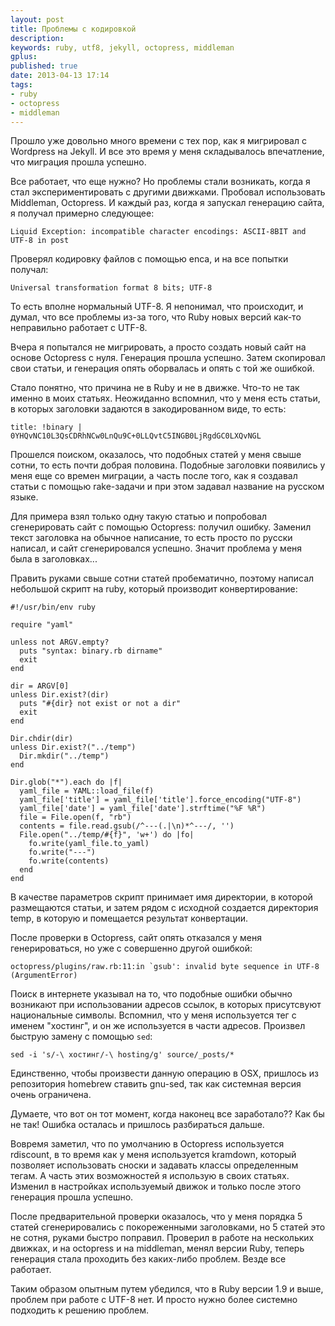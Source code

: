 ```yaml
---
layout: post
title: Проблемы с кодировкой
description: 
keywords: ruby, utf8, jekyll, octopress, middleman
gplus: 
published: true
date: 2013-04-13 17:14
tags:
- ruby
- octopress
- middleman
---
```

Прошло уже довольно много времени с тех пор, как я мигрировал с Wordpress на Jekyll. И все это время у меня складывалось впечатление, что миграция прошла успешно.

Все работает, что еще нужно? Но проблемы стали возникать, когда я стал экспериментировать с другими движками. Пробовал использовать Middleman, Octopress. И каждый раз, когда я запускал генерацию сайта, я получал примерно следующее:

    Liquid Exception: incompatible character encodings: ASCII-8BIT and UTF-8 in post

Проверял кодировку файлов с помощью enca, и на все попытки получал:

    Universal transformation format 8 bits; UTF-8

То есть вполне нормальный UTF-8. Я непонимал, что происходит, и думал, что все проблемы из-за того, что Ruby новых версий как-то неправильно работает с UTF-8.

Вчера я попытался не мигрировать, а просто создать новый сайт на основе Octopress с нуля. Генерация прошла успешно. Затем скопировал свои статьи, и генерация опять оборвалась и опять с той же ошибкой.

Стало понятно, что причина не в Ruby и не в движке. Что-то не так именно в моих статьях. Неожиданно вспомнил, что у меня есть статьи, в которых заголовки задаются в закодированном виде, то есть:

    title: !binary | 0YHQvNC10L3QsCDRhNCw0LnQu9C+0LLQvtC5INGB0LjRgdGC0LXQvNGL

Прошелся поиском, оказалось, что подобных статей у меня свыше сотни, то есть почти добрая половина. Подобные заголовки появились у меня еще со времен миграции, а часть после того, как я создавал статьи с помощью rake-задачи и при этом задавал название на русском языке.

Для примера взял только одну такую статью и попробовал сгенерировать сайт с помощью Octopress: получил ошибку. Заменил текст заголовка на обычное написание, то есть просто по русски написал, и сайт сгенерировался успешно. Значит проблема у меня была в заголовках...

Править руками свыше сотни статей пробематично, поэтому написал небольшой скрипт на ruby, который производит конвертирование:

    #!/usr/bin/env ruby

    require "yaml"

    unless not ARGV.empty?
      puts "syntax: binary.rb dirname"
      exit
    end

    dir = ARGV[0]
    unless Dir.exist?(dir)
      puts "#{dir} not exist or not a dir"
      exit
    end

    Dir.chdir(dir)
    unless Dir.exist?("../temp")
      Dir.mkdir("../temp")
    end

    Dir.glob("*").each do |f|
      yaml_file = YAML::load_file(f)
      yaml_file['title'] = yaml_file['title'].force_encoding("UTF-8")
      yaml_file['date'] = yaml_file['date'].strftime("%F %R")
      file = File.open(f, "rb")
      contents = file.read.gsub(/^---(.|\n)*^---/, '')
      File.open("../temp/#{f}", 'w+') do |fo|
        fo.write(yaml_file.to_yaml)
        fo.write("---")
        fo.write(contents)
      end
    end

В качестве параметров скрипт принимает имя директории, в которой размещаются статьи, и затем рядом с исходной создается директория temp, в которую и помещается результат конвертации.

После проверки в Octopress, сайт опять отказался у меня генерироваться, но уже с совершенно другой ошибкой:

    octopress/plugins/raw.rb:11:in `gsub': invalid byte sequence in UTF-8 (ArgumentError)

Поиск в интернете указывал на то, что подобные ошибки обычно возникают при использовании адресов ссылок, в которых присутсвуют национальные символы. Вспомнил, что у меня используется тег с именем "хостинг", и он же используется в части адресов. Произвел быструю замену с помощью `sed`:

    sed -i 's/-\ хостинг/-\ hosting/g' source/_posts/*

Единственно, чтобы произвести данную операцию в OSX, пришлось из репозитория homebrew ставить gnu-sed, так как системная версия очень ограничена.

Думаете, что вот он тот момент, когда наконец все заработало?? Как бы не так! Ошибка осталась и пришлось разбираться дальше.

Вовремя заметил, что по умолчанию в Octopress используется rdiscount, в то время как у меня используется kramdown, который позволяет использовать сноски и задавать классы определенным тегам. А часть этих возможностей я использую в своих статьях. Изменил в настройках используемый движок и только после этого генерация прошла успешно.

После предварительной проверки оказалось, что у меня порядка 5 статей сгенерировались с покореженными заголовками, но 5 статей это не сотня, руками быстро поправил. Проверил в работе на нескольких движках, и на octopress и на middleman, менял версии Ruby, теперь генерация стала проходить без каких-либо проблем. Везде все работает.

Таким образом опытным путем убедился, что в Ruby версии 1.9 и выше, проблем при работе с UTF-8 нет. И просто нужно более системно подходить к решению проблем.
